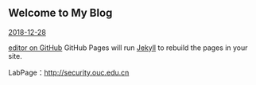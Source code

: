 ## Welcome to My Blog

[2018-12-28](./2018-12-28.md)
 
 
[editor on GitHub](https://github.com/haipengqu/Blog/edit/master/README.md)
GitHub Pages will run [Jekyll](https://jekyllrb.com/) to rebuild the pages in your site.  


LabPage：http://security.ouc.edu.cn
